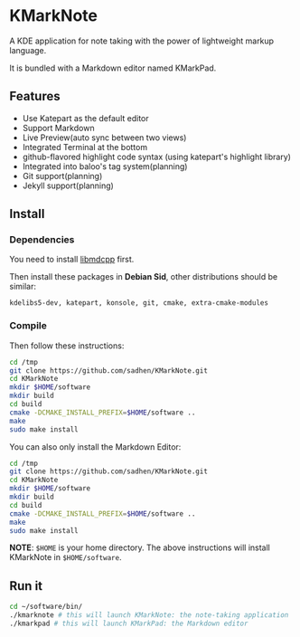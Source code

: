 # KMarkNote

A KDE application for note taking with the power of lightweight markup language.

It is bundled with a Markdown editor named KMarkPad.

## Features
+ Use Katepart as the default editor
+ Support Markdown
+ Live Preview(auto sync between two views)
+ Integrated Terminal at the bottom
+ github-flavored highlight code syntax (using katepart's highlight library)
+ Integrated into baloo's tag system(planning)
+ Git support(planning)
+ Jekyll support(planning)

## Install

### Dependencies

You need to install [libmdcpp](https://github.com/sadhen/libmdcpp) first.

Then install these packages in **Debian Sid**, other distributions should be 
similar:

`kdelibs5-dev, katepart, konsole, git, cmake, extra-cmake-modules`

### Compile

Then follow these instructions:
``` sh
cd /tmp
git clone https://github.com/sadhen/KMarkNote.git
cd KMarkNote
mkdir $HOME/software
mkdir build
cd build
cmake -DCMAKE_INSTALL_PREFIX=$HOME/software ..
make
sudo make install
```

You can also only install the Markdown Editor:
``` sh
cd /tmp
git clone https://github.com/sadhen/KMarkNote.git
cd KMarkNote
mkdir $HOME/software
mkdir build
cd build
cmake -DCMAKE_INSTALL_PREFIX=$HOME/software ..
make
sudo make install
```

**NOTE**: `$HOME` is your home directory. The above instructions will install KMarkNote in `$HOME/software`.

## Run it
``` sh
cd ~/software/bin/
./kmarknote # this will launch KMarkNote: the note-taking application
./kmarkpad # this will launch KMarkPad: the Markdown editor
```
